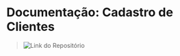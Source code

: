 # Documentação: Cadastro de Clientes 

> ![Link do Repositório](https://github.com/victoriavianx/cadastro-clientes)
